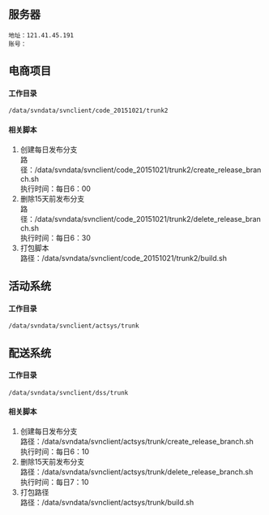 ## 服务器
    地址：121.41.45.191  
    账号： 
## 电商项目  

#### 工作目录  
    /data/svndata/svnclient/code_20151021/trunk2
#### 相关脚本
1. 创建每日发布分支  
    路径：/data/svndata/svnclient/code_20151021/trunk2/create_release_branch.sh  
    执行时间：每日6：00
2. 删除15天前发布分支  
    路径：/data/svndata/svnclient/code_20151021/trunk2/delete_release_branch.sh  
    执行时间：每日6：30  
3. 打包脚本  
    路径：/data/svndata/svnclient/code_20151021/trunk2/build.sh
    
## 活动系统  

#### 工作目录
    /data/svndata/svnclient/actsys/trunk

## 配送系统  

#### 工作目录  
    /data/svndata/svnclient/dss/trunk  
#### 相关脚本  
1. 创建每日发布分支  
    路径：/data/svndata/svnclient/actsys/trunk/create_release_branch.sh  
    执行时间：每日6：10
2. 删除15天前发布分支  
    路径：/data/svndata/svnclient/actsys/trunk/delete_release_branch.sh  
    执行时间：每日7：10  
3. 打包路径  
   路径：/data/svndata/svnclient/actsys/trunk/build.sh